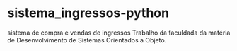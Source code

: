 # sistema_ingressos-python
sistema de compra e vendas de ingressos
Trabalho da faculdada da matéria de Desenvolvimento de Sistemas Orientados a Objeto.

